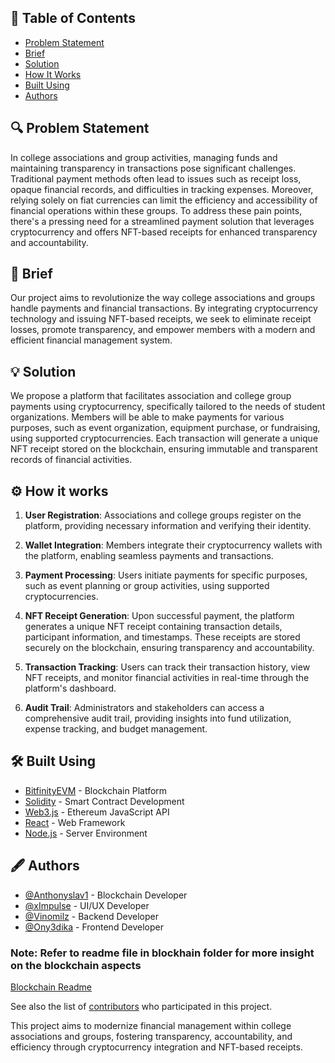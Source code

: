 ## 📜 Table of Contents

- [Problem Statement](#problem)
- [Brief](#getting_started)
- [Solution](#usage)
- [How It Works](#deployment)
- [Built Using](#built_using)
- [Authors](#authors)

## 🔍 Problem Statement <a name = "problem"></a>

In college associations and group activities, managing funds and maintaining transparency in transactions pose significant challenges. Traditional payment methods often lead to issues such as receipt loss, opaque financial records, and difficulties in tracking expenses. Moreover, relying solely on fiat currencies can limit the efficiency and accessibility of financial operations within these groups. To address these pain points, there's a pressing need for a streamlined payment solution that leverages cryptocurrency and offers NFT-based receipts for enhanced transparency and accountability.

## 💼 Brief <a name = "getting_started"></a>

Our project aims to revolutionize the way college associations and groups handle payments and financial transactions. By integrating cryptocurrency technology and issuing NFT-based receipts, we seek to eliminate receipt losses, promote transparency, and empower members with a modern and efficient financial management system.

## 💡 Solution <a name="usage"></a>

We propose a platform that facilitates association and college group payments using cryptocurrency, specifically tailored to the needs of student organizations. Members will be able to make payments for various purposes, such as event organization, equipment purchase, or fundraising, using supported cryptocurrencies. Each transaction will generate a unique NFT receipt stored on the blockchain, ensuring immutable and transparent records of financial activities.

## ⚙️ How it works <a name = "deployment"></a>

1. **User Registration**: Associations and college groups register on the platform, providing necessary information and verifying their identity.
  
2. **Wallet Integration**: Members integrate their cryptocurrency wallets with the platform, enabling seamless payments and transactions.

3. **Payment Processing**: Users initiate payments for specific purposes, such as event planning or group activities, using supported cryptocurrencies.

4. **NFT Receipt Generation**: Upon successful payment, the platform generates a unique NFT receipt containing transaction details, participant information, and timestamps. These receipts are stored securely on the blockchain, ensuring transparency and accountability.

5. **Transaction Tracking**: Users can track their transaction history, view NFT receipts, and monitor financial activities in real-time through the platform's dashboard.

6. **Audit Trail**: Administrators and stakeholders can access a comprehensive audit trail, providing insights into fund utilization, expense tracking, and budget management.

## 🛠️ Built Using <a name = "built_using"></a>

- [BitfinityEVM](https://bitfinity.network/) - Blockchain Platform
- [Solidity](https://soliditylang.org/) - Smart Contract Development
- [Web3.js](https://web3js.readthedocs.io/en/v1.5.2/) - Ethereum JavaScript API
- [React](https://React.org/) - Web Framework
- [Node.js](https://nodejs.org/en/) - Server Environment

## 🖋️ Authors <a name = "authors"></a>
- [@Anthonyslav1](https://github.com/Anthonyslav1) - Blockchain Developer
- [@xImpulse](https://github.com/xImpulse7) - UI/UX Developer
- [@Vinomilz](https://github.com/Vinomilz) - Backend Developer
- [@Ony3dika](https://github.com/Ony3dika) - Frontend Developer

### Note: Refer to readme file in blockhain folder for more insight on the blockchain aspects
[Blockchain Readme](https://github.com/ICPREM1/ICPREM-Web/Blockchain/Readme.md)


See also the list of [contributors](https://github.com/ICPREM1/ICPREM-Web/graphs/contributors) who participated in this project.

This project aims to modernize financial management within college associations and groups, fostering transparency, accountability, and efficiency through cryptocurrency integration and NFT-based receipts.
